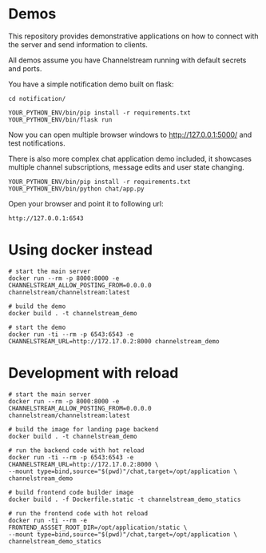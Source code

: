 # Demos

This repository provides demonstrative applications on how to connect with the server
and send information to clients.

All demos assume you have Channelstream running with default secrets and ports.

You have a simple notification demo built on flask:

    cd notification/
    
    YOUR_PYTHON_ENV/bin/pip install -r requirements.txt
    YOUR_PYTHON_ENV/bin/flask run

Now you can open multiple browser windows to http://127.0.0.1:5000/ and test notifications.

There is also more complex chat application demo included, it showcases
multiple channel subscriptions, message edits and user state changing.

    YOUR_PYTHON_ENV/bin/pip install -r requirements.txt
    YOUR_PYTHON_ENV/bin/python chat/app.py

Open your browser and point it to following url:

    http://127.0.0.1:6543

# Using docker instead

    # start the main server
    docker run --rm -p 8000:8000 -e CHANNELSTREAM_ALLOW_POSTING_FROM=0.0.0.0 channelstream/channelstream:latest
    
    # build the demo
    docker build . -t channelstream_demo
    
    # start the demo
    docker run -ti --rm -p 6543:6543 -e CHANNELSTREAM_URL=http://172.17.0.2:8000 channelstream_demo

# Development with reload

    # start the main server
    docker run --rm -p 8000:8000 -e CHANNELSTREAM_ALLOW_POSTING_FROM=0.0.0.0 channelstream/channelstream:latest
    
    # build the image for landing page backend
    docker build . -t channelstream_demo
    
    # run the backend code with hot reload
    docker run -ti --rm -p 6543:6543 -e CHANNELSTREAM_URL=http://172.17.0.2:8000 \
    --mount type=bind,source="$(pwd)"/chat,target=/opt/application \
    channelstream_demo
    
    # build frontend code builder image
    docker build . -f Dockerfile.static -t channelstream_demo_statics
    
    # run the frontend code with hot reload
    docker run -ti --rm -e FRONTEND_ASSSET_ROOT_DIR=/opt/application/static \
    --mount type=bind,source="$(pwd)"/chat,target=/opt/application \
    channelstream_demo_statics
